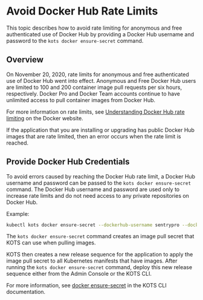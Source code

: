 # Avoid Docker Hub Rate Limits

This topic describes how to avoid rate limiting for anonymous and free authenticated use of Docker Hub by providing a Docker Hub username and password to the `kots docker ensure-secret` command.

## Overview

On November 20, 2020, rate limits for anonymous and free authenticated use of Docker Hub went into effect.
Anonymous and Free Docker Hub users are limited to 100 and 200 container image pull requests per six hours, respectively.
Docker Pro and Docker Team accounts continue to have unlimited access to pull container images from Docker Hub.

For more information on rate limits, see [Understanding Docker Hub rate limiting](https://www.docker.com/increase-rate-limits) on the Docker website.

If the application that you are installing or upgrading has public Docker Hub images that are rate limited, then an error occurs when the rate limit is reached.

## Provide Docker Hub Credentials

To avoid errors caused by reaching the Docker Hub rate limit, a Docker Hub username and password can be passed to the `kots docker ensure-secret` command. The Docker Hub username and password are used only to increase rate limits and do not need access to any private repositories on Docker Hub.

Example:

```bash
kubectl kots docker ensure-secret --dockerhub-username sentrypro --dockerhub-password password --namespace sentry-pro
```

The `kots docker ensure-secret` command creates an image pull secret that KOTS can use when pulling images.

KOTS then creates a new release sequence for the application to apply the image pull secret to all Kubernetes manifests that have images. After running the `kots docker ensure-secret` command, deploy this new release sequence either from the Admin Console or the KOTS CLI.

For more information, see [docker ensure-secret](/reference/kots-cli-docker-ensure-secret) in the KOTS CLI documentation.
